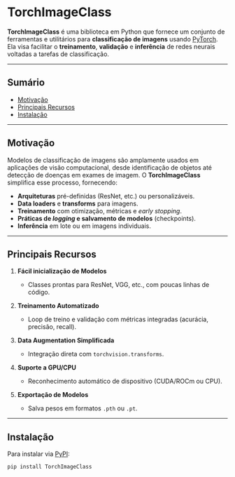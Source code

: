 # TorchImageClass

**TorchImageClass** é uma biblioteca em Python que fornece um conjunto de ferramentas e utilitários para **classificação de imagens** usando [PyTorch](https://pytorch.org/). Ela visa facilitar o **treinamento**, **validação** e **inferência** de redes neurais voltadas a tarefas de classificação.

---

## Sumário

- [Motivação](#motivação)
- [Principais Recursos](#principais-recursos)
- [Instalação](#instalação)

---

## Motivação

Modelos de classificação de imagens são amplamente usados em aplicações de visão computacional, desde identificação de objetos até detecção de doenças em exames de imagem. O **TorchImageClass** simplifica esse processo, fornecendo:

- **Arquiteturas** pré-definidas (ResNet, etc.) ou personalizáveis.  
- **Data loaders** e **transforms** para imagens.  
- **Treinamento** com otimização, métricas e *early stopping*.  
- **Práticas de *logging* e salvamento de modelos** (checkpoints).  
- **Inferência** em lote ou em imagens individuais.

---

## Principais Recursos

1. **Fácil inicialização de Modelos**  
   - Classes prontas para ResNet, VGG, etc., com poucas linhas de código.

2. **Treinamento Automatizado**  
   - Loop de treino e validação com métricas integradas (acurácia, precisão, recall).

3. **Data Augmentation Simplificada**  
   - Integração direta com `torchvision.transforms`.

4. **Suporte a GPU/CPU**  
   - Reconhecimento automático de dispositivo (CUDA/ROCm ou CPU).

5. **Exportação de Modelos**  
   - Salva pesos em formatos `.pth` ou `.pt`.

---

## Instalação

Para instalar via [PyPI](https://pypi.org/):

```bash
pip install TorchImageClass
